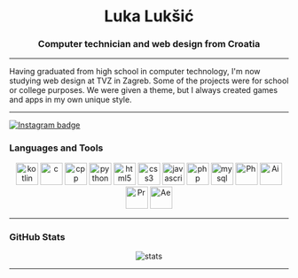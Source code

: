 <h1 align="center">Luka Lukšić</h1>
<h3 align="center">Computer technician and web design from Croatia</h3>

---

Having graduated from high school in computer technology, I'm now studying web design at TVZ in Zagreb.
Some of the projects were for school or college purposes. We were given a theme, but I always created games and apps in my own unique style.

---
<p align="left">
  
<a href="https://www.instagram.com/luksic69" target="_blank">
  <img src="https://img.shields.io/badge/Instagram-Follow-blueviolet?logo=instagram&style=for-the-badge" alt="Instagram badge" />
</a>


</p>
  
### Languages and Tools

<p align="center">

  <img src="https://cdn.jsdelivr.net/gh/devicons/devicon/icons/kotlin/kotlin-original.svg" alt="kotlin" width="40" height="40"/>
  <img src="https://cdn.jsdelivr.net/gh/devicons/devicon/icons/c/c-original.svg" alt="c" width="40" height="40"/>
  <img src="https://cdn.jsdelivr.net/gh/devicons/devicon/icons/cplusplus/cplusplus-original.svg" alt="cpp" width="40" height="40"/>
  <img src="https://cdn.jsdelivr.net/gh/devicons/devicon/icons/python/python-original.svg" alt="python" width="40" height="40"/>
  <img src="https://cdn.jsdelivr.net/gh/devicons/devicon/icons/html5/html5-original.svg" alt="html5" width="40" height="40"/>
  <img src="https://cdn.jsdelivr.net/gh/devicons/devicon/icons/css3/css3-original.svg" alt="css3" width="40" height="40"/>
  <img src="https://cdn.jsdelivr.net/gh/devicons/devicon/icons/javascript/javascript-original.svg" alt="javascript" width="40" height="40"/>
  <img src="https://cdn.jsdelivr.net/gh/devicons/devicon/icons/php/php-original.svg" alt="php" width="40" height="40"/>
  <img src="https://cdn.jsdelivr.net/gh/devicons/devicon/icons/mysql/mysql-original.svg" alt="mysql" width="40" height="40"/>
  <img src="https://cdn.jsdelivr.net/gh/devicons/devicon/icons/photoshop/photoshop-original.svg" alt="Ph" width="40" height="40"/>
  <img src="https://cdn.jsdelivr.net/gh/devicons/devicon/icons/illustrator/illustrator-original.svg" alt="Ai" width="40" height="40"/>
  <img src="https://cdn.jsdelivr.net/gh/devicons/devicon/icons/premierepro/premierepro-original.svg" alt="Pr" width="40" height="40"/>
  <img src="https://cdn.jsdelivr.net/gh/devicons/devicon/icons/aftereffects/aftereffects-original.svg" alt="Ae" width="40" height="40"/>


  
</p>

---

### GitHub Stats

<p align="center">
  <img src="https://github-readme-stats.vercel.app/api?username=Luksaaa&show_icons=true&theme=radical" alt="stats" />
</p>


---

